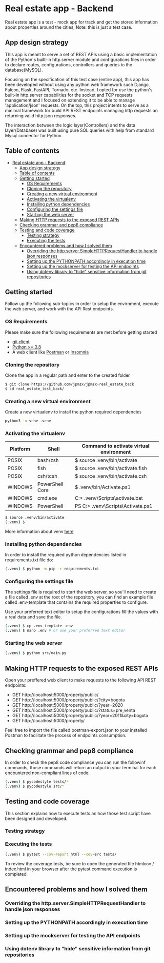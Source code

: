 # Real estate app - Backend

Real estate app is a test - mock app for track and get the stored information
about properties around the cities, Note: this is just a test case. 

## App design strategy

This app is meant to serve a set of REST APIs using a basic implementation of the Python's built-in http.server module and configurations files in order to declare routes, configurations, controllers and queries to the database(MySQL).

Focusing on the specification of this test case (entire app), this app has been developed without using any python web framework such Django, Falcon, Flask, FastAPI, Tornado, etc. Instead, I opted for use the python's built-in http.server capabilities for the socket and TCP requests management and I focused on extending it to be able to manage 'application/json' requests. On the top, this project intents to serve as a minimal framework for build API REST endpoints managing http requests an returning valid http json responses.

The interaction between the logic layer(Controllers) and the data layer(Database) was built using pure SQL queries with help from standard Mysql connector for Python.

## Table of contents
- [Real estate app - Backend](#real-estate-app---backend)
  - [App design strategy](#app-design-strategy)
  - [Table of contents](#table-of-contents)
  - [Getting started](#getting-started)
    - [OS Requirements](#os-requirements)
    - [Cloning the repository](#cloning-the-repository)
    - [Creating a new virtual environment](#creating-a-new-virtual-environment)
    - [Activating the virtualenv](#activating-the-virtualenv)
    - [Installing python dependencies](#installing-python-dependencies)
    - [Configuring the settings file](#configuring-the-settings-file)
    - [Starting the web server](#starting-the-web-server)
  - [Making HTTP requests to the exposed REST APIs](#making-http-requests-to-the-exposed-rest-apis)
  - [Checking grammar and pep8 compliance](#checking-grammar-and-pep8-compliance)
  - [Testing and code coverage](#testing-and-code-coverage)
    - [Testing strategy](#testing-strategy)
    - [Executing the tests](#executing-the-tests)
  - [Encountered problems and how I solved them](#encountered-problems-and-how-i-solved-them)
    - [Overriding the http.server.SimpleHTTPRequestHandler to handle json responses](#overriding-the-httpserversimplehttprequesthandler-to-handle-json-responses)
    - [Setting up the PYTHONPATH accordingly in execution time](#setting-up-the-pythonpath-accordingly-in-execution-time)
    - [Setting up the mockserver for testing the API endpoints](#setting-up-the-mockserver-for-testing-the-api-endpoints)
    - [Using dotenv library to "hide" sensitive information from git repositories](#using-dotenv-library-to-hide-sensitive-information-from-git-repositories)


## Getting started

Follow up the following sub-topics in order to setup the envirnment, execute the web server, and work with the API Rest endpoints.

### OS Requirements

Please make sure the following requirements are met before getting started
 - [git client](https://git-scm.com/downloads)
 - [Python >= 3.8](https://www.python.org/downloads/)
 - A web client like [Postman](https://www.postman.com/downloads/) or [Insomnia](https://insomnia.rest/download)


### Cloning the repository

Clone the app in a regular path and enter to the created folder
``` bash
$ git clone https://github.com/jpmzx/jpmzx-real_estate_back
$ cd real_estate_test_back/
```

### Creating a new virtual environment
Create a new virtualenv to install the python required dependencies

```bash
python3 -m venv .venv
```

### Activating the virtualenv

|Platform   |Shell   |Command to activate virtual environment|
|---|---|---|
|POSIX   |bash/zsh   |$ source .venv/bin/activate|
|POSIX   |fish   |$ source .venv/bin/activate.fish|
|POSIX   |csh/tcsh   |$ source .venv/bin/activate.csh|
|WINDOWS   |PowerShell Core|$ .venv/bin/Activate.ps1|
|WINDOWS   |cmd.exe   |C:\> .venv\Scripts\activate.bat|
|WINDOWS   |PowerShell   |PS C:\> .venv\Scripts\Activate.ps1|

```bash
$ source .venv/bin/activate
(.venv) $
```
More information about venv [here](https://docs.python.org/3/library/venv.html)

### Installing python dependencies

In order to install the required python dependencies listed in requirements.txt file do:

```bash
(.venv) $ python -m pip -r requirements.txt
```

### Configuring the settings file

The settings file is required to start the web server, so you'll need to create a file called .env at the root of the repository, you can find an example file called .env-template that contains the required properties to configure.

Use your preferred text editor to setup the configurations fill the values with a real data and save the file.

```bash
(.venv) $ cp .env-template .env
(.venv) $ nano .env # or use your preferred text editor
```

### Starting the web server

```bash
(.venv) $ python src/main.py
```

## Making HTTP requests to the exposed REST APIs

Open your preffered web client to make requests to the following API REST endpoints:

-   GET http://localhost:5000/property/public/
-   GET http://localhost:5000/property/public/?city=bogota
-   GET http://localhost:5000/property/public/?year=2020
-   GET http://localhost:5000/property/public/?status=pre_venta
-   GET http://localhost:5000/property/public/?year=2011&city=bogota
-   GET http://localhost:5000/property/

Feel free to import the file called postman-export.json to your installed Postman to facilitate the process of endpoints consumption.

## Checking grammar and pep8 compliance

In order to check the pep8 code compliance you can run the followinf commands, those commands will return an output in your terminal for each encountered non-compliant lines of code.

```bash
(.venv) $ pycodestyle tests/*
(.venv) $ pycodestyle src/*
```

## Testing and code coverage

This section explains how to execute tests an how those test script have been designed and developed.

### Testing strategy



### Executing the tests

```bash
(.venv) $ pytest --cov-report html --cov=src tests/
```
To review the coverage tests, be sure to open the generated file htmlcov / index.html in your browser after the pytest command execution is completed. 

## Encountered problems and how I solved them

### Overriding the http.server.SimpleHTTPRequestHandler to handle json responses 

### Setting up the PYTHONPATH accordingly in execution time

### Setting up the mockserver for testing the API endpoints

### Using dotenv library to "hide" sensitive information from git repositories
 